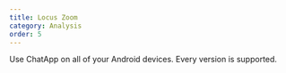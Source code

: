 ```yaml
---
title: Locus Zoom
category: Analysis
order: 5
---
```


Use ChatApp on all of your Android devices. Every version is supported.
